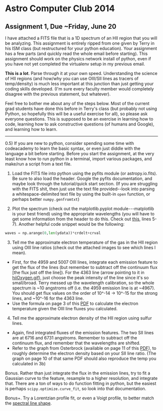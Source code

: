 Astro Computer Club 2014
========================

Assignment 1, Due ~Friday, June 20
----------------------------------


I have attached a FITS file that is a 1D spectrum of an HII region that you will be analyzing.  This assignment is entirely ripped from one given by Terry in his ISM class (but restructured for your python education).  Your assignment has a few parts (and quickly read the whole email before starting).  This assignment should work on the physics network install of python, even if you have not yet completed the virtualenv setup in my previous email.

**This is a lot**.  Parse through it at your own speed.  Understanding the science of HII regions (and how/why you can use OIII/SII lines as tracers of temp/density) is much less important at this junction than just getting your coding skills developed.  (I'm sure every faculty member would completely disagree with the previous statement, but whatever).

Feel free to bother me about any of the steps below.  Most of the current grad students have done this before in Terry's class (but probably not using Python, so hopefully this will be a useful exercise for all), so please ask everyone questions.  This is supposed to be an exercise in learning how to code, learning how to ask constructive questions (of humans and Google), and learning how to learn.

------

0.5)  If you are new to python, consider spending some time with codeacademy to learn the basic syntax, or even just diddle with the language a bit before starting. Before you start the assignment, at the very least know how to run python in a terminal, import various packages, and make/run a script from a text file.

1)  Load the FITS file into python using the pyfits module (or astropy.io.fits).  Be sure to also load the header.  Google the pyfits documentation, and maybe look through the tutorial/quick start section.  (If you are struggling with the FITS shit, then just use the text file provided--look into parsing a whitespace-delimited text file by using the built-in ```open``` function, or perhaps better ```numpy.genfromtxt```)

2)  Plot the spectrum (check out the matplotlib.pyplot module---matplotlib is your best friend) using the appropriate wavelengths (you will have to get some information from the header to do this.  Check out [this](http://nbviewer.ipython.org/github/gabraganca/S4/blob/master/notebooks/load-spectrum-FITS.ipynb), lines 5-7).  Another helpful code snippet would be the following:
```python
waves = np.arange(0,len(ydata))*crdelt+crval
```

3)  Tell me the approximate electron temperature of the gas in the HII region using OIII line ratios (check out the attached images to see which lines I mean).
  * First, for the 4959 and 5007 OIII lines, integrate each emission feature to get the flux of the lines (but remember to subtract off the continuum flux [the flux just off the line]).  For the 4363 line (arrow pointing to it in [hiiOxygen.gif](../master/hiiOxygen.gif)), just choose the peak intensity of the line since it's so small/broad.  Terry messed up the wavelength calibration, so the whole spectrum is ~10 angstroms off (i.e. the 4959 emission line is at ~4967).  You should get flux values on the order of 10^-14 -> 10^-15 for the strong lines, and ~10^-16 for the 4363 line.
  * Use the formula on page 3 of this [PDF](http://www-astro.physics.ox.ac.uk/~pfr/C1_TT/C1_ISM_Lecture4.pdf) to calculate the electron temperature given the OIII line fluxes you calculated.

4)  Tell me the approximate electron density of the HII region using sulfur lines.
  * Again, find integrated fluxes of the emission features.  The two SII lines are at 6716 and 6731 angstroms.  Remember to subtract off the continuum flux, and remember that the wavelengths are shifted.
  * Refer to the graph from Osterbrock (available on page 11 of this [PDF](http://zuserver2.star.ucl.ac.uk/~msw/teaching/PHAS2521/notes_2.pdf)), to roughly determine the electron density based on your SII line ratio.  (The graph on page 10 of that same PDF should also reproduce the temp you calculated in 3b)

Bonus.  Rather than just integrate the flux in the emission lines, try to fit a Gaussian curve to the feature, resample to a higher resolution, and integrate that.  There are a ton of ways to do function fitting in python, but the easiest is perhaps ```scipy.optimize.curve_fit```, so look into that documentation.

Bonus+.  Try a Lorentzian profile fit, or even a Voigt profile, to better match the [spectral line shape](http://en.wikipedia.org/wiki/Spectral_line_shape).
